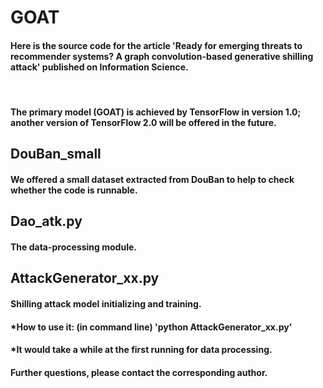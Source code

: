 # GOAT
#### Here is the source code for the article 'Ready for emerging threats to recommender systems? A graph convolution-based generative shilling attack' published on Information Science.
<br>

#### The primary model (GOAT) is achieved by TensorFlow in version 1.0; another version of TensorFlow 2.0 will be offered in the future.<br>

## DouBan_small
#### We offered a small dataset extracted from DouBan to help to check whether the code is runnable.<br>

## Dao_atk.py
#### The data-processing module. <br>

## AttackGenerator_xx.py
#### Shilling attack model initializing and training. <br>

#### *How to use it: (in command line) 'python AttackGenerator_xx.py'
#### *It would take a while at the first running for data processing.
#### Further questions, please contact the corresponding author.
